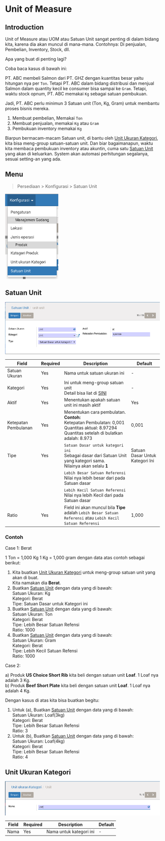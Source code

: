 # Unit of Measure

## Introduction

Unit of Measure atau UOM atau Satuan Unit sangat penting di dalam bidang kita, karena dia akan muncul di mana-mana.
Contohnya: Di penjualan, Pembelian, Inventory, Stock, dll.

Apa yang buat di penting lagi?

Coba baca kasus di bawah ini:

PT. ABC membeli Salmon dari PT. GHZ dengan kuantitas besar yaitu hitungan nya
per `Ton`. Tetapi PT. ABC dalam bidang distribusi dan menjual Salmon dalam
quantity kecil ke consumer bisa sampai ke `Gram`. Tetapi, waktu stock opnum, PT.
ABC memakai `Kg` sebagai satuan pembukuan.

Jadi, PT. ABC perlu minimun 3 Satuan unit (Ton, Kg, Gram) untuk membantu proses bisnis mereka.

1. Membuat pembelian, Memakai `Ton`
2. Membuat penjualan, memakai `Kg` atau `Gram`
3. Pembukuan inventory memakai `Kg`

Biarpun bermacam-macam Satuan unit, di bantu oleh [Unit Ukuran Kategori](#unit-ukuran-kategori), kita bisa meng-group satuan-satuan unit. Dan biar bagaimanapun, waktu kita membaca pembukuan inventory atau akuntin, cuma satu [Satuan Unit](#satuan-unit) yang akan di keluarkan. System akan automasi
perhitungan segalanya, sesuai setting-an yang ada.


## Menu

> Persediaan > Konfigurasi > Satuan Unit

![Satuan Unit Menu](img/uom_menu.png)

## Satuan Unit

![Satuan Unit](img/uom_main.png)

|Field|Required|Description|Default|
|-----|--------|-----------|-------|
|Satuan Ukuran|Yes|Nama untuk satuan ukuran ini|-|
|Kategori|Yes|Ini untuk meng-group satuan unit<br>Detail bisa liat di [SINI](#unit-ukuran-kategori)|-|
|Aktif|Yes|Menentukan apakah satuan unit ini masih aktif|Yes|
|Ketepatan Pembulanan|Yes|Menentukan cara pembulatan.<br>**Contoh:**<br> Ketepatan Pembulatan: 0,001<br> Quantitas aktual: 8.97294<br> Quantitas setelah di bulatkan adalah: 8.973 |0,001|
|Tipe|Yes|`Satuan Dasar untuk kategori ini`<br>Sebagai dasar dari Satuan Unit yang kategori sama.<br>Nilainya akan selalu **1**|Satuan Dasar Untuk Kategori Ini|
|||`Lebih Besar Satuan Referensi`<br> Nilai nya lebih besar dari pada Satuan dasar||
|||`Lebih Kecil Satuan Referensi`<br> Nilai nya lebih Kecil dari pada Satuan dasar||
|Ratio|Yes|Field ini akan muncul bila **Tipe** adalah `Lebih Besar Satuan Referensi` atau `Lebih Kecil Satuan Referensi`|1,000|


### Contoh

Case 1: Berat

1 Ton = 1,000 Kg
1 Kg = 1,000 gram
dengan data atas contoh sebagai berikut:

1. Kita buatkan [Unit Ukuran Kategori](#unit-ukuran-kategori) untuk meng-group satuan unit yang akan di buat.<br>Kita namakan dia **Berat**.
2. Buatkan [Satuan Unit](#satuan-unit) dengan data yang di bawah:<br> Satuan Ukuran: Kg<br>Kategori: Berat<br>Tipe: Satuan Dasar untuk Kategori ini
3. Buatkan [Satuan Unit](#satuan-unit) dengan data yang di bawah:<br> Satuan Ukuran: Ton<br>Kategori: Berat<br>Tipe: Lebih Besar Satuan Refensi<br>Ratio: 1000
4. Buatkan [Satuan Unit](#satuan-unit) dengan data yang di bawah:<br> Satuan Ukuran: Gram<br>Kategori: Berat<br>Tipe: Lebih Kecil Satuan Refensi<br>Ratio: 1000


Case 2: 

a) Produk **US Choice Short Rib** kita beli dengan satuan unit **Loaf**. 1 Loaf nya adalah 3 Kg. <br>
b) Produk **Beef Short Plate** kita beli dengan satuan unit **Loaf**. 1 Loaf nya adalah 4 Kg. 

Dengan kasus di atas kita bisa buatkan begitu:

1. Untuk (a), Buatkan [Satuan Unit](#satuan-unit) dengan data yang di bawah:<br> Satuan Ukuran: Loaf(3kg)<br>Kategori: Berat<br>Tipe: Lebih Besar Satuan Refensi<br>Ratio: 3
2. Untuk (b), Buatkan [Satuan Unit](#satuan-unit) dengan data yang di bawah:<br> Satuan Ukuran: Loaf(4kg)<br>Kategori: Berat<br>Tipe: Lebih Besar Satuan Refensi<br>Ratio: 4



## Unit Ukuran Kategori

![Unit Ukuran Kategori](img/unit_ukuran_kategori.png)

|Field|Required|Description|Default|
|-----|--------|-----------|-------|
|Nama|Yes|Nama untuk kategori ini|-|

